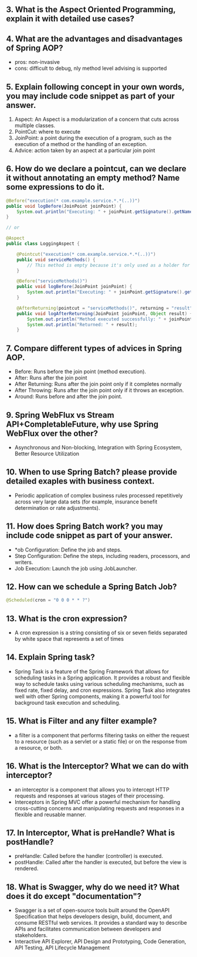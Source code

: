 ## 3.  What is the Aspect Oriented Programming, explain it with detailed use cases?

## 4.  What are the advantages and disadvantages of Spring AOP?
* pros: non-invasive
* cons: difficult to debug, nly method level advising is supported

## 5.  Explain following concept in your own words, you may include code snippet as part of your answer.
1.  Aspect: An Aspect is a modularization of a concern that cuts across multiple classes.
2.  PointCut: where to execute
3.  JoinPoint: a point during the execution of a program, such as the execution of a method or the handling of an exception.
4.  Advice:  action taken by an aspect at a particular join point

## 6.  How do we declare a pointcut, can we declare it without annotating an empty method? Name some expressions to do it.
``` java
@Before("execution(* com.example.service.*.*(..))")
public void logBefore(JoinPoint joinPoint) {
    System.out.println("Executing: " + joinPoint.getSignature().getName());
}

// or

@Aspect
public class LoggingAspect {

    @Pointcut("execution(* com.example.service.*.*(..))")
    public void serviceMethods() {
        // This method is empty because it's only used as a holder for the pointcut expression
    }

    @Before("serviceMethods()")
    public void logBefore(JoinPoint joinPoint) {
        System.out.println("Executing: " + joinPoint.getSignature().getName());
    }

    @AfterReturning(pointcut = "serviceMethods()", returning = "result")
    public void logAfterReturning(JoinPoint joinPoint, Object result) {
        System.out.println("Method executed successfully: " + joinPoint.getSignature().getName());
        System.out.println("Returned: " + result);
    }

```
## 7.  Compare different types of advices in Spring AOP.
* Before: Runs before the join point (method execution).
* After: Runs after the join point
* After Returning: Runs after the join point only if it completes normally
* After Throwing: Runs after the join point only if it throws an exception.
* Around: Runs before and after the join point.

## 9.  Spring WebFlux vs Stream API+CompletableFuture, why use Spring WebFlux over the other?
* Asynchronous and Non-blocking, Integration with Spring Ecosystem, Better Resource Utilization

## 10.  When to use Spring Batch? please provide detailed exaples with business context.
* Periodic application of complex business rules processed repetitively across very large data sets (for example, insurance benefit determination or rate adjustments).

## 11.  How does Spring Batch work? you may include code snippet as part of your answer.
* *ob Configuration: Define the job and steps.
* Step Configuration: Define the steps, including readers, processors, and writers.
* Job Execution: Launch the job using JobLauncher.

## 12.  How can we schedule a Spring Batch Job?
``` java
@Scheduled(cron = "0 0 0 * * ?")
```

## 13.  What is the cron expression?
* A cron expression is a string consisting of six or seven fields separated by white space that represents a set of times

## 14.  Explain Spring task? 
* Spring Task is a feature of the Spring Framework that allows for scheduling tasks in a Spring application. It provides a robust and flexible way to schedule tasks using various scheduling mechanisms, such as fixed rate, fixed delay, and cron expressions. Spring Task also integrates well with other Spring components, making it a powerful tool for background task execution and scheduling.

## 15.  What is Filter and any filter example?
* a filter is a component that performs filtering tasks on either the request to a resource (such as a servlet or a static file) or on the response from a resource, or both.

## 16.  What is the Interceptor? What we can do with interceptor?
* an interceptor is a component that allows you to intercept HTTP requests and responses at various stages of their processing.
* Interceptors in Spring MVC offer a powerful mechanism for handling cross-cutting concerns and manipulating requests and responses in a flexible and reusable manner.

## 17.  In Interceptor, What is preHandle? What is postHandle?
* preHandle: Called before the handler (controller) is executed.
* postHandle: Called after the handler is executed, but before the view is rendered.

## 18.  What is Swagger, why do we need it? What does it do except "documentation"?
* Swagger is a set of open-source tools built around the OpenAPI Specification that helps developers design, build, document, and consume RESTful web services. It provides a standard way to describe APIs and facilitates communication between developers and stakeholders.
* Interactive API Explorer, API Design and Prototyping, Code Generation, API Testing, API Lifecycle Management
